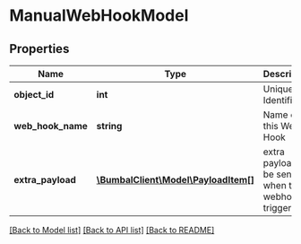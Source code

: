 # ManualWebHookModel

## Properties
Name | Type | Description | Notes
------------ | ------------- | ------------- | -------------
**object_id** | **int** | Unique Identifier | [optional] 
**web_hook_name** | **string** | Name of this Web Hook | [optional] 
**extra_payload** | [**\BumbalClient\Model\PayloadItem[]**](PayloadItem.md) | extra payload to be sent when the webhook is triggered | [optional] 

[[Back to Model list]](../README.md#documentation-for-models) [[Back to API list]](../README.md#documentation-for-api-endpoints) [[Back to README]](../README.md)


